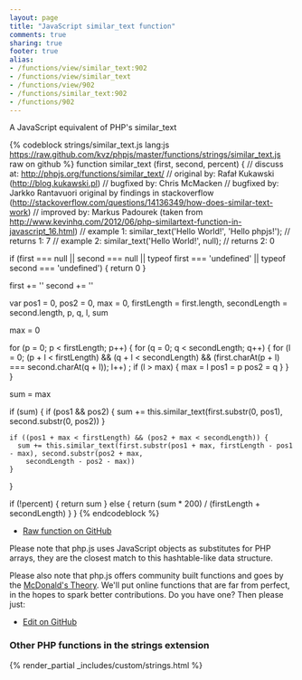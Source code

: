 ```yaml
---
layout: page
title: "JavaScript similar_text function"
comments: true
sharing: true
footer: true
alias:
- /functions/view/similar_text:902
- /functions/view/similar_text
- /functions/view/902
- /functions/similar_text:902
- /functions/902
---
```

<!-- Generated by Rakefile:build -->
A JavaScript equivalent of PHP's similar_text

{% codeblock strings/similar_text.js lang:js https://raw.github.com/kvz/phpjs/master/functions/strings/similar_text.js raw on github %}
function similar_text (first, second, percent) {
  //  discuss at: http://phpjs.org/functions/similar_text/
  // original by: Rafał Kukawski (http://blog.kukawski.pl)
  // bugfixed by: Chris McMacken
  // bugfixed by: Jarkko Rantavuori original by findings in stackoverflow (http://stackoverflow.com/questions/14136349/how-does-similar-text-work)
  // improved by: Markus Padourek (taken from http://www.kevinhq.com/2012/06/php-similartext-function-in-javascript_16.html)
  //   example 1: similar_text('Hello World!', 'Hello phpjs!');
  //   returns 1: 7
  //   example 2: similar_text('Hello World!', null);
  //   returns 2: 0

  if (first === null || second === null || typeof first === 'undefined' || typeof second === 'undefined') {
    return 0
  }

  first += ''
  second += ''

  var pos1 = 0,
    pos2 = 0,
    max = 0,
    firstLength = first.length,
    secondLength = second.length,
    p, q, l, sum

  max = 0

  for (p = 0; p < firstLength; p++) {
    for (q = 0; q < secondLength; q++) {
      for (l = 0;
        (p + l < firstLength) && (q + l < secondLength) && (first.charAt(p + l) === second.charAt(q + l)); l++)
        ;
      if (l > max) {
        max = l
        pos1 = p
        pos2 = q
      }
    }
  }

  sum = max

  if (sum) {
    if (pos1 && pos2) {
      sum += this.similar_text(first.substr(0, pos1), second.substr(0, pos2))
    }

    if ((pos1 + max < firstLength) && (pos2 + max < secondLength)) {
      sum += this.similar_text(first.substr(pos1 + max, firstLength - pos1 - max), second.substr(pos2 + max,
        secondLength - pos2 - max))
    }
  }

  if (!percent) {
    return sum
  } else {
    return (sum * 200) / (firstLength + secondLength)
  }
}
{% endcodeblock %}

 - [Raw function on GitHub](https://github.com/kvz/phpjs/blob/master/functions/strings/similar_text.js)

Please note that php.js uses JavaScript objects as substitutes for PHP arrays, they are 
the closest match to this hashtable-like data structure. 

Please also note that php.js offers community built functions and goes by the 
[McDonald's Theory](https://medium.com/what-i-learned-building/9216e1c9da7d). We'll put online 
functions that are far from perfect, in the hopes to spark better contributions. 
Do you have one? Then please just: 

 - [Edit on GitHub](https://github.com/kvz/phpjs/edit/master/functions/strings/similar_text.js)


### Other PHP functions in the strings extension
{% render_partial _includes/custom/strings.html %}
